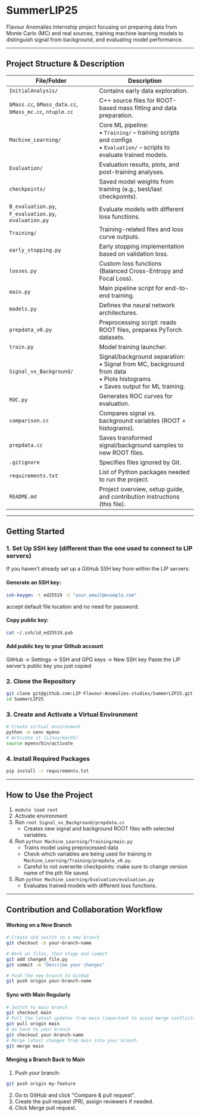 # SummerLIP25

Flavour Anomalies Internship project focusing on preparing data from Monte Carlo (MC) and real sources, training machine learning models to distinguish signal from background, and evaluating model performance.

---

## Project Structure & Description


| File/Folder             | Description                                                  |
|-------------------------|--------------------------------------------------------------|
| `InitialAnalysis/`                                      | Contains early data exploration. |
| `bMass.cc`, `bMass_data.cc`, `bMass_mc.cc`, `ntuple.cc` | C++ source files for ROOT-based mass fitting and data preparation. |
| `Machine_Learning/`                                     | Core ML pipeline: <br>• `Training/` – training scripts and configs <br>• `Evaluation/` – scripts to evaluate trained models. |
| `Evaluation/`                                           | Evaluation results, plots, and post-training analyses. |
| `checkpoints/`                                          | Saved model weights from training (e.g., best/last checkpoints). |
| `B_evaluation.py`, `F_evaluation.py`, `evaluation.py`   | Evaluate models with different loss functions. |
| `Training/`                                             | Training-related files and loss curve outputs. |
| `early_stopping.py`                                     | Early stopping implementation based on validation loss. |
| `losses.py`                                             | Custom loss functions (Balanced Cross-Entropy and Focal Loss). |
| `main.py`                                               | Main pipeline script for end-to-end training. |
| `models.py`                                             | Defines the neural network architectures. |
| `prepdata_v0.py`                                        | Preprocessing script: reads ROOT files, prepares PyTorch datasets. |
| `train.py`                                              | Model training launcher. |
| `Signal_vs_Background/`                                 | Signal/background separation: <br>• Signal from MC, background from data <br>• Plots histograms <br>• Saves output for ML training. |
| `ROC.py`                                                | Generates ROC curves for evaluation. |
| `comparison.cc`                                         | Compares signal vs. background variables (ROOT + histograms). |
| `prepdata.cc`                                           | Saves transformed signal/background samples to new ROOT files. |
| `.gitignore`                                            | Specifies files ignored by Git. |
| `requirements.txt`                                      | List of Python packages needed to run the project. |
| `README.md`                                             | Project overview, setup guide, and contribution instructions (this file). |


---

## Getting Started

### 1. Set Up SSH key (different than the one used to connect to LIP servers)

If you haven't already set up a GitHub SSH key from within the LIP servers:
#### Generate an SSH key:
```bash
ssh-keygen -t ed25519 -C "your_email@example.com"
```
accept default file location and no need for password. 

#### Copy public key:
```bash
cat ~/.ssh/id_ed25519.pub
```
#### Add public key to your Github account
GitHub → Settings → SSH and GPG keys → New SSH key
Paste the LIP server’s public key you just copied

### 2. Clone the Repository
```bash
git clone git@github.com:LIP-Flavour-Anomalies-studies/SummerLIP25.git
cd SummerLIP25
```

### 3. Create and Activate a Virtual Environment 
```bash
# Create virtual environment
python -m venv myenv
# Activate it (Linux/macOS)
source myenv/bin/activate
```

### 4. Install Required Packages
```bash
pip install -r requirements.txt
```
---

## How to Use the Project

1. `module load root` 
2. Activate environment
3. Run `root Signal_vs_Background/prepdata.cc` 
    - Creates new signal and background ROOT files with selected variables.
4. Run `python Machine_Learning/Training/main.py`
    - Trains model using preprocessed data 
    - Check which variables are being used for training in `Machine_Learning/Training/prepdata_v0.py`.
    - Careful to not overwrite checkpoints: make sure to change version name of the pth file saved. 
5. Run `python Machine_Learning/Evaluation/evaluation.py`
    - Evaluates trained models with different loss functions.

--- 

## Contribution and Collaboration Workflow

#### Working on a New Branch
```bash
# Create and switch to a new branch
git checkout -b your-branch-name

# Work on files, then stage and commit
git add changed_file.py
git commit -m "Describe your changes"

# Push the new branch to GitHub
git push origin your-branch-name
```

#### Sync with Main Regularly
```bash
# Switch to main branch
git checkout main
# Pull the latest updates from main (important to avoid merge conflicts)
git pull origin main 
# Go back to your branch
git checkout your-branch-name
# Merge latest changes from main into your branch
git merge main
```

#### Merging a Branch Back to Main

1. Push your branch:
```bash
git push origin my-feature
```
2. Go to GitHub and click "Compare & pull request".
3. Create the pull request (PR), assign reviewers if needed.
4. Click Merge pull request.



